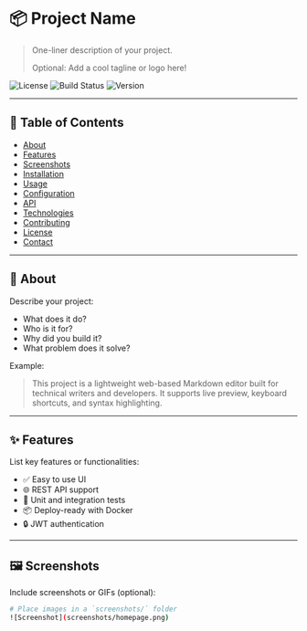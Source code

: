# 📦 Project Name

> One-liner description of your project.
>
> Optional: Add a cool tagline or logo here!

![License](https://img.shields.io/github/license/YOUR_USERNAME/YOUR_REPO_NAME)
![Build Status](https://img.shields.io/github/actions/workflow/status/YOUR_USERNAME/YOUR_REPO_NAME/main.yml)
![Version](https://img.shields.io/github/v/release/YOUR_USERNAME/YOUR_REPO_NAME)

---

## 🚀 Table of Contents

- [About](#about)
- [Features](#features)
- [Screenshots](#screenshots)
- [Installation](#installation)
- [Usage](#usage)
- [Configuration](#configuration)
- [API](#api)
- [Technologies](#technologies)
- [Contributing](#contributing)
- [License](#license)
- [Contact](#contact)

---

## 🧠 About

Describe your project:

- What does it do?
- Who is it for?
- Why did you build it?
- What problem does it solve?

Example:

> This project is a lightweight web-based Markdown editor built for technical writers and developers. It supports live preview, keyboard shortcuts, and syntax highlighting.

---

## ✨ Features

List key features or functionalities:

- ✅ Easy to use UI
- 🌐 REST API support
- 🧪 Unit and integration tests
- 📦 Deploy-ready with Docker
- 🔒 JWT authentication

---

## 🖼️ Screenshots

Include screenshots or GIFs (optional):

```bash
# Place images in a `screenshots/` folder
![Screenshot](screenshots/homepage.png)
